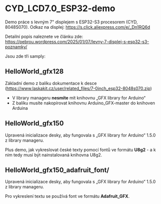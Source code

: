 # CYD_LCD7.0_ESP32-demo
Demo práce s levným 7" displejem s ESP32-S3 procesorem (CYD, 8048S070).
Odkaz na displej: https://s.click.aliexpress.com/e/_Dn1RQ6d

Detailní popis naleznete ve článku zde: https://pebrou.wordpress.com/2025/01/07/levny-7-displej-s-esp32-s3-poznamky/ 

Jsou zde tři samply:

## HelloWorld_gfx128
Základní demo z balíku dokumentace k desce (https://www.laskakit.cz/user/related_files/7-0inch_esp32-8048s070.zip)
- V library manageru **nesmíte** mít knihovnu „GFX library for Arduino“
- Z balíku musíte nakopírovat knihovnu Arduino_GFX-master do knihoven Arduina

## HelloWorld_gfx150
Upravená inicializace desky, aby fungovala s „GFX library for Arduino“ 1.5.0 z library manageru.

Plus demo, jak vykreslovat české texty pomocí fontů ve formátu **U8g2** - a k nim tedy musí být nainstalovaná knihovna U8g2.

## HelloWorld_gfx150_adafruit_font/
Upravená inicializace desky, aby fungovala s „GFX library for Arduino“ 1.5.0 z library manageru.

Pro vykreslení textu se používá font ve formátu **Adafruit_GFX**.

